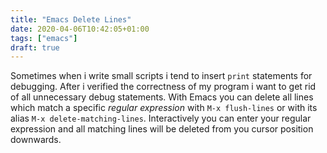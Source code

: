 ```yaml
---
title: "Emacs Delete Lines"
date: 2020-04-06T10:42:05+01:00
tags: ["emacs"]
draft: true
---
```


Sometimes when i write small scripts i tend to insert `print`
statements for debugging. After i verified the correctness of my
program i want to get rid of all unnecessary debug statements. With
Emacs you can delete all lines which match a specific *regular
expression* with `M-x flush-lines` or with its alias `M-x
delete-matching-lines`. Interactively you can enter your regular
expression and all matching lines will be deleted from you cursor
position downwards.
